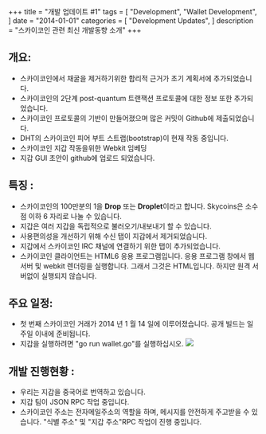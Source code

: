 +++
title = "개발 업데이트 #1"
tags = [
    "Development",
    "Wallet Development",
]
date = "2014-01-01"
categories = [
    "Development Updates",
]
description = "스카이코인 관련 최신 개발동향 소개"
+++

## 개요:

- 스카이코인에서 채굴을 제거하기위한 합리적 근거가 초기 계획서에 추가되었습니다.
- 스카이코인의 2단계 post-quantum 트랜잭션 프로토콜에 대한 정보 또한 추가되었습니다.
- 스카이코인 프로토콜의 기반이 만들어졌으며 많은 커밋이 Github에 제출되었습니다.
- DHT의 스카이코인 피어 부트 스트랩(bootstrap)이 현재 작동 중입니다.
- 스카이코인 지갑 작동을위한 Webkit 임베딩
- 지갑 GUI 초안이 github에 업로드 되었습니다.

## 특징 :
- 스카이코인의 100만분의 1을 **Drop** 또는 **Droplet**이라고 합니다. Skycoins은 소수점 이하 6 자리로 나눌 수 있습니다.
- 지갑은 여러 지갑을 독립적으로 불러오기/내보내기 할 수 있습니다.
- 사용편의성을 개선하기 위해 수신 탭이 지갑에서 제거되었습니다.
- 지갑에서 스카이코인 IRC 채널에 연결하기 위한 탭이 추가되었습니다.
- 스카이코인 클라이언트는 HTML6 응용 프로그램입니다. 응용 프로그램 창에서 웹 서버 및 webkit 렌더링을 실행합니다. 그래서 그것은 HTML입니다. 하지만 원격 서버없이 실행되지 않습니다.

## 주요 일정:

- 첫 번째 스카이코인 거래가 2014 년 1 월 14 일에 이루어졌습니다. 공개 빌드는 일주일 이내에 준비됩니다.
- 지갑을 실행하려면 "go run wallet.go"를 실행하십시오.
![](https://ip.bitcointalk.org/?u=http%3A%2F%2Fi.imgur.com%2FfVfGcwo.png&t=578&c=t7Q4apEWV_NY0Q)

## 개발 진행현황 :

- 우리는 지갑을 중국어로 번역하고 있습니다.
- 지갑 팀이 JSON RPC 작업 중입니다.
- 스카이코인 주소는 전자메일주소의 역할을 하며, 메시지를 안전하게 주고받을 수 있습니다. "식별 주소" 및 "지갑 주소"RPC 작업이 진행 중입니다.
